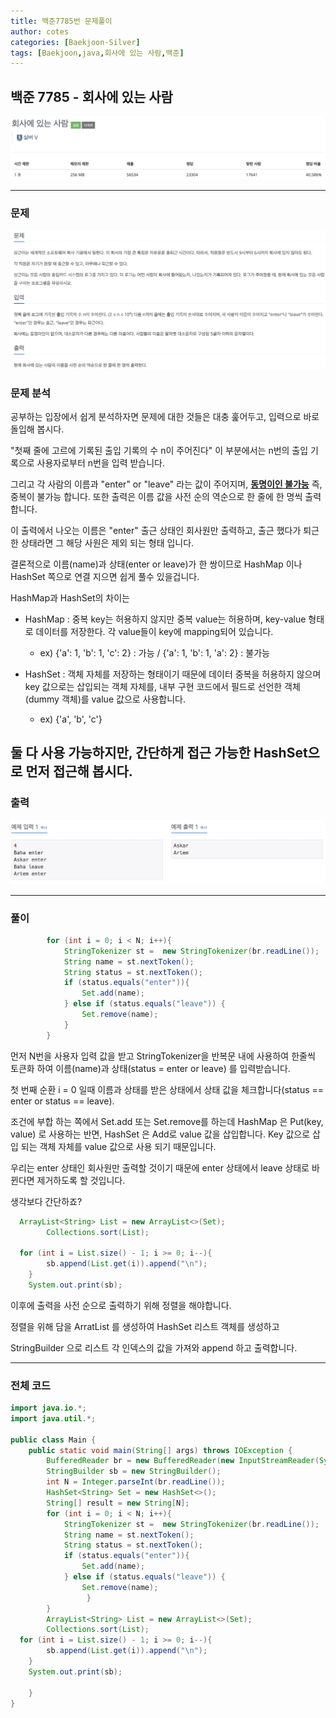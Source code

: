 ```yaml
---
title: 백준7785번 문제풀이
author: cotes   
categories: [Baekjoon-Silver]
tags: [Baekjoon,java,회사에 있는 사람,백준]
---
```


## 백준 7785 - 회사에 있는 사람



![7785_1](/assets/beakjoon_img/7785title.png)

------
### 문제

![7785_2](/assets/beakjoon_img/7785matter.png)


### 문제 분석

공부하는 입장에서 쉽게 분석하자면 문제에 대한 것들은 대충 훑어두고, 입력으로 바로 돌입해 봅시다.

"첫째 줄에 고르에 기록된 출입 기록의 수 n이 주어진다" 이 부분에서는 n번의 출입 기록으로 사용자로부터 n번을 입력 받습니다.

그리고 각 사람의 이름과 "enter" or "leave" 라는 값이 주어지며, <u>**동명이인 불가능**</u> 즉, 중복이 불가능 합니다. 또한 출력은 이름 값을 사전 순의 역순으로 한 줄에 한 명씩 출력합니다. 

이 출력에서 나오는 이름은 "enter" 출근 상태인 회사원만 출력하고, 출근 했다가 퇴근한 상태라면 그 해당 사원은 제외 되는 형태 입니다.

결론적으로 이름(name)과 상태(enter or leave)가 한 쌍이므로 HashMap 이나 HashSet 쪽으로 연결 지으면 쉽게 풀수 있을겁니다.

HashMap과 HashSet의 차이는

- HashMap : 중복 key는 허용하지 않지만 중복 value는 허용하며, key-value 형태로 데이터를 저장한다. 각 value들이 key에 mapping되어 있습니다.
  - ex) {'a': 1, 'b': 1, 'c': 2} : 가능 / {'a': 1, 'b': 1, 'a': 2} : 불가능

- HashSet : 객체 자체를 저장하는 형태이기 때문에 데이터 중복을 허용하지 않으며 key 값으로는 삽입되는 객체 자체를, 내부 구현 코드에서 필드로 선언한 객체(dummy 객체)를 value 값으로 사용합니다.
  - ex) {'a', 'b', 'c'}

둘 다 사용 가능하지만, 간단하게 접근 가능한 HashSet으로 먼저 접근해 봅시다.
------

### 출력

![7785_3](/assets/beakjoon_img/7785output.png)


------



### 풀이



```java
        for (int i = 0; i < N; i++){
            StringTokenizer st =  new StringTokenizer(br.readLine());
            String name = st.nextToken();
            String status = st.nextToken();
            if (status.equals("enter")){
                Set.add(name);
            } else if (status.equals("leave")) {
                Set.remove(name);
            }
        }
```

먼저 N번을 사용자 입력 값을 받고 StringTokenizer을 반복문 내에 사용하여 한줄씩 토큰화 하여 이름(name)과 상태(status = enter or leave) 를 입력받습니다.

첫 번째 순환 i = 0 일때 이름과 상태를 받은 상태에서 상태 값을 체크합니다(status == enter or status == leave).

조건에 부합 하는 쪽에서 Set.add 또는 Set.remove를 하는데 HashMap 은 Put(key, value) 로 사용하는 반면, HashSet 은 Add로 value 값을 삽입합니다. Key 값으로 삽입 되는 객체 자체를 value 값으로 사용 되기 때문입니다.

우리는 enter 상태인 회사원만 출력할 것이기 때문에 enter 상태에서 leave 상태로 바뀐다면 제거하도록 할 것입니다.

생각보다 간단하죠?



```java
  ArrayList<String> List = new ArrayList<>(Set);
        Collections.sort(List);
        
  for (int i = List.size() - 1; i >= 0; i--){
        sb.append(List.get(i)).append("\n");
    }
    System.out.print(sb);
```

이후에 출력을 사전 순으로 출력하기 위해 정렬을 해야합니다.

정렬을 위해 담을 ArratList 를 생성하여 HashSet 리스트 객체를 생성하고

StringBuilder 으로 리스트 각 인덱스의 값을 가져와 append 하고 출력합니다.

------

### 전체 코드



           

```java
import java.io.*;
import java.util.*;

public class Main {
    public static void main(String[] args) throws IOException {
        BufferedReader br = new BufferedReader(new InputStreamReader(System.in));
        StringBuilder sb = new StringBuilder();
        int N = Integer.parseInt(br.readLine());
        HashSet<String> Set = new HashSet<>();
        String[] result = new String[N];
        for (int i = 0; i < N; i++){
            StringTokenizer st =  new StringTokenizer(br.readLine());
            String name = st.nextToken();
            String status = st.nextToken();
            if (status.equals("enter")){
                Set.add(name);
            } else if (status.equals("leave")) {
                Set.remove(name);
                 }
        }
        ArrayList<String> List = new ArrayList<>(Set);
        Collections.sort(List);     
  for (int i = List.size() - 1; i >= 0; i--){
        sb.append(List.get(i)).append("\n");
    }
    System.out.print(sb);

	}
}
```

